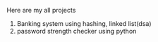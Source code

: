 Here are my all projects
1. Banking system using hashing, linked list(dsa)
2. password strength checker using python
